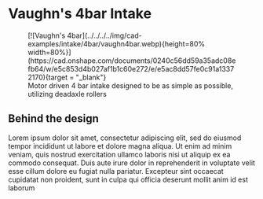 # Vaughn's 4bar Intake

<figure markdown="span">
[![Vaughn's 4bar](../../../../img/cad-examples/intake/4bar/vaughn4bar.webp){height=80% width=80%}](https://cad.onshape.com/documents/0240c56dd59a35adc08efb64/w/e5c853d4b027af1b1c60e272/e/e5ac8dd57fe0c91a13372170){target = "_blank"}
<figcaption>Motor driven 4 bar intake designed to be as simple as possible, utilizing deadaxle rollers</figcaption>
</figure>


## Behind the design
Lorem ipsum dolor sit amet, consectetur adipiscing elit, sed do eiusmod tempor incididunt ut labore et dolore magna aliqua. Ut enim ad minim veniam, quis nostrud exercitation ullamco laboris nisi ut aliquip ex ea commodo consequat. Duis aute irure dolor in reprehenderit in voluptate velit esse cillum dolore eu fugiat nulla pariatur. Excepteur sint occaecat cupidatat non proident, sunt in culpa qui officia deserunt mollit anim id est laborum
